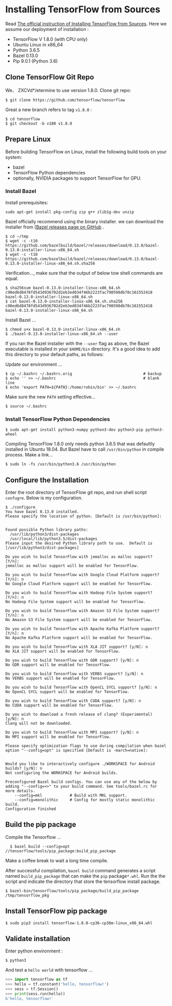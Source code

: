 

# Installing TensorFlow from Sources

Read [The official instruction of Installing TensorFlow from Sources](https://tensorflow.google.cn/install/install_sources). Here we assume our deployment of installation :

* TensorFlow V 1.8.0 (with CPU only)
* Ubuntu Linux in x86_64
* Python 3.6.5
* Bazel 0.13.0
* Pip 9.0.1 (Python 3.6)

## Clone TensorFlow Git Repo

We、
ZXCVd*/etermine to use version 1.8.0. Clone git repo:

``` shell
$ git clone https://github.com/tensorflow/tensorflow
```

Great a new branch refers to tag `v1.8.0` :

``` shell
$ cd tensorflow
$ git checkout -b v180 v1.8.0
```

## Prepare Linux

Before building TensorFlow on Linux, install the following build tools on your system:

- bazel
- TensorFlow Python dependencies
- optionally, NVIDIA packages to support TensorFlow for GPU.

### Install Bazel
Install prerequisites:
``` shell
sudo apt-get install pkg-config zip g++ zlib1g-dev unzip
```
Bazel officially recommend using the binary installer. we can download the installer from [[Bazel releases page on GitHub](https://github.com/bazelbuild/bazel/releases) .

``` shell
$ cd ~/tmp
$ wget -c -t10 https://github.com/bazelbuild/bazel/releases/download/0.13.0/bazel-0.13.0-installer-linux-x86_64.sh
$ wget -c -t10 https://github.com/bazelbuild/bazel/releases/download/0.13.0/bazel-0.13.0-installer-linux-x86_64.sh.sha256
```

Verification..., make sure that the output of below tow shell commands are equal.

```shell
$ sha256sum bazel-0.13.0-installer-linux-x86_64.sh
c90ed6d8478fd543d936702d2eb3ed034f46b2223fac790598db70c161552418  bazel-0.13.0-installer-linux-x86_64.sh
$ cat bazel-0.13.0-installer-linux-x86_64.sh.sha256 
c90ed6d8478fd543d936702d2eb3ed034f46b2223fac790598db70c161552418  bazel-0.13.0-installer-linux-x86_64.sh
```

Install Bazel ...

``` shell
$ chmod u+x bazel-0.13.0-installer-linux-x86_64.sh
$ ./bazel-0.13.0-installer-linux-x86_64.sh --user
```

If you ran the Bazel installer with the `--user` flag as above, the Bazel executable is installed in your `$HOME/bin` directory. It's a good idea to add this directory to your default paths, as follows:

Update our environment ...

``` shell
$ cp ~/.bashrc ~/.bashrc.orig								# backup
$ echo '' >> ~/.bashrc										# blank line
$ echo 'export PATH=${PATH}:/home/robin/bin' >> ~/.bashrc
```

Make sure the new `PATH` setting effective...

```shell
$ source ~/.bashrc
```

### Install TensorFlow Python Dependencies

``` shell
$ sudo apt-get install python3-numpy python3-dev python3-pip python3-wheel
```

Compiling TensorFlow 1.8.0 only needs python 3.6.5 that was defaultly installed in Ubuntu 18.04. But Bazel have to call `/usr/bin/python` in compile process. Make a link...

``` shell
$ sudo ln -fs /usr/bin/python3.6 /usr/bin/python
```

## Configure the Installation

Enter the root directory of TensorFlow git repo, and run shell script `confugre`.  Below is my configuration.

``` shell
$ ./configure 
You have bazel 0.13.0 installed.
Please specify the location of python. [Default is /usr/bin/python]: 


Found possible Python library paths:
  /usr/lib/python3/dist-packages
  /usr/local/lib/python3.5/dist-packages
Please input the desired Python library path to use.  Default is [/usr/lib/python3/dist-packages]

Do you wish to build TensorFlow with jemalloc as malloc support? [Y/n]: 
jemalloc as malloc support will be enabled for TensorFlow.

Do you wish to build TensorFlow with Google Cloud Platform support? [Y/n]: n
No Google Cloud Platform support will be enabled for TensorFlow.

Do you wish to build TensorFlow with Hadoop File System support? [Y/n]: n
No Hadoop File System support will be enabled for TensorFlow.

Do you wish to build TensorFlow with Amazon S3 File System support? [Y/n]: n
No Amazon S3 File System support will be enabled for TensorFlow.

Do you wish to build TensorFlow with Apache Kafka Platform support? [Y/n]: n
No Apache Kafka Platform support will be enabled for TensorFlow.

Do you wish to build TensorFlow with XLA JIT support? [y/N]: n
No XLA JIT support will be enabled for TensorFlow.

Do you wish to build TensorFlow with GDR support? [y/N]: n
No GDR support will be enabled for TensorFlow.

Do you wish to build TensorFlow with VERBS support? [y/N]: n
No VERBS support will be enabled for TensorFlow.

Do you wish to build TensorFlow with OpenCL SYCL support? [y/N]: n
No OpenCL SYCL support will be enabled for TensorFlow.

Do you wish to build TensorFlow with CUDA support? [y/N]: n
No CUDA support will be enabled for TensorFlow.

Do you wish to download a fresh release of clang? (Experimental) [y/N]: n
Clang will not be downloaded.

Do you wish to build TensorFlow with MPI support? [y/N]: n
No MPI support will be enabled for TensorFlow.

Please specify optimization flags to use during compilation when bazel option "--config=opt" is specified [Default is -march=native]: 


Would you like to interactively configure ./WORKSPACE for Android builds? [y/N]: n
Not configuring the WORKSPACE for Android builds.

Preconfigured Bazel build configs. You can use any of the below by adding "--config=<>" to your build command. See tools/bazel.rc for more details.
	--config=mkl         	# Build with MKL support.
	--config=monolithic  	# Config for mostly static monolithic build.
Configuration finished
```

## Build the pip package

Compile the Tensorflow ...
```shell
  $ bazel build --config=opt //tensorflow/tools/pip_package:build_pip_package
```
Make a coffee break to wait a long time compile.

After successful compilation, `bazel build` command generates a script named `build_pip_package` that can make the `pip` package`*.whl`. Run the the script and indicate the directory that store the tensorflow install package.

```shell
$ bazel-bin/tensorflow/tools/pip_package/build_pip_package /tmp/tensorflow_pkg
```

## Install TensorFlow pip package

```shell
$ sudo pip3 install tensorflow-1.8.0-cp36-cp36m-linux_x86_64.whl 
```

## Validate installation

Enter python environment :

```shell
$ python3
```
And test a `hello world` with tensorflow ...
```python
>>> import tensorflow as tf
>>> hello = tf.constant('hello, tensorflow!')
>>> sess = tf.Session()
>>> print(sess.run(hello))
b'hello, tensorflow!'
```

